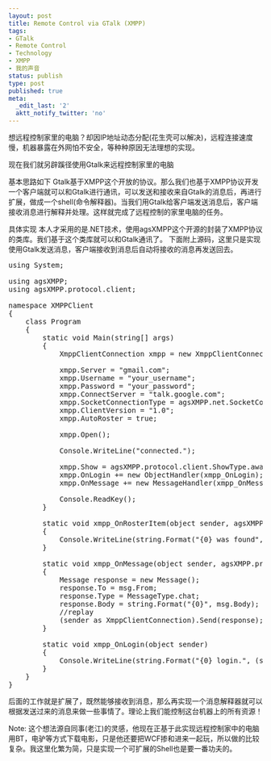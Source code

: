 ```yaml
---
layout: post
title: Remote Control via GTalk (XMPP)
tags:
- GTalk
- Remote Control
- Technology
- XMPP
- 我的声音
status: publish
type: post
published: true
meta:
  _edit_last: '2'
  aktt_notify_twitter: 'no'
---
```

想远程控制家里的电脑？却因IP地址动态分配(花生壳可以解决)，远程连接速度慢，机器暴露在外网怕不安全，等种种原因无法理想的实现。

现在我们就另辟蹊径使用Gtalk来远程控制家里的电脑

基本思路如下
Gtalk基于XMPP这个开放的协议。那么我们也基于XMPP协议开发一个客户端就可以和Gtalk进行通讯，可以发送和接收来自Gtalk的消息后，再进行扩展，做成一个shell(命令解释器)。当我们用Gtalk给客户端发送消息后，客户端接收消息进行解释并处理。这样就完成了远程控制的家里电脑的任务。

具体实现
本人才采用的是.NET技术，使用agsXMPP这个开源的封装了XMPP协议的类库。我们基于这个类库就可以和Gtalk通讯了。
下面附上源码，这里只是实现使用Gtalk发送消息，客户端接收到消息后自动将接收的消息再发送回去。

<pre lang="csharp">
using System;

using agsXMPP;
using agsXMPP.protocol.client;

namespace XMPPClient
{
    class Program
    {
        static void Main(string[] args)
        {
            XmppClientConnection xmpp = new XmppClientConnection();

            xmpp.Server = "gmail.com";
            xmpp.Username = "your_username";
            xmpp.Password = "your_password";
            xmpp.ConnectServer = "talk.google.com";
            xmpp.SocketConnectionType = agsXMPP.net.SocketConnectionType.Direct;
            xmpp.ClientVersion = "1.0";
            xmpp.AutoRoster = true;

            xmpp.Open();

            Console.WriteLine("connected.");

            xmpp.Show = agsXMPP.protocol.client.ShowType.away;
            xmpp.OnLogin += new ObjectHandler(xmpp_OnLogin);
            xmpp.OnMessage += new MessageHandler(xmpp_OnMessage);

            Console.ReadKey();
        }

        static void xmpp_OnRosterItem(object sender, agsXMPP.protocol.iq.roster.RosterItem item)
        {
            Console.WriteLine(string.Format("{0} was found", item.Jid));
        }

        static void xmpp_OnMessage(object sender, agsXMPP.protocol.client.Message msg)
        {
            Message response = new Message();
            response.To = msg.From;
            response.Type = MessageType.chat;
            response.Body = string.Format("{0}", msg.Body);
            //replay
            (sender as XmppClientConnection).Send(response);
        }

        static void xmpp_OnLogin(object sender)
        {
            Console.WriteLine(string.Format("{0} login.", (sender as XmppClientConnection).Username));
        }
    }
}
</pre>

后面的工作就是扩展了，既然能够接收到消息，那么再实现一个消息解释器就可以根据发送过来的消息来做一些事情了。理论上我们能控制这台机器上的所有资源！

Note:
这个想法源自同事(老江)的灵感，他现在正基于此实现远程控制家中的电脑用BT，电驴等方式下载电影，只是他还要把WCF掺和进来一起玩，所以做的比较复杂。我这里化繁为简，只是实现一个可扩展的Shell也是要一番功夫的。
